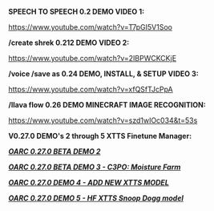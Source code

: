 **SPEECH TO SPEECH 0.2 DEMO VIDEO 1:**

https://www.youtube.com/watch?v=T7pGI5V1Soo

**/create shrek 0.212 DEMO VIDEO 2:**

https://www.youtube.com/watch?v=2IBPWCKCKjE

**/voice /save as 0.24 DEMO, INSTALL, & SETUP VIDEO 3:**

https://www.youtube.com/watch?v=xfQSfTJcPpA

**/llava flow 0.26 DEMO MINECRAFT IMAGE RECOGNITION:**

https://www.youtube.com/watch?v=szd1wIOc034&t=53s

**V0.27.0 DEMO's 2 through 5 XTTS Finetune Manager:**

***[OARC 0.27.0 BETA DEMO 2](https://streamable.com/73ner6?src=player-page-share)***

***[OARC 0.27.0 BETA DEMO 3 - C3PO: Moisture Farm](https://streamable.com/6t6mhj?src=player-page-share)***

***[OARC 0.27.0 DEMO 4 - ADD NEW XTTS MODEL](https://streamable.com/v50in8?src=player-page-share)***

***[OARC 0.27.0 DEMO 5 - HF XTTS Snoop Dogg model](https://streamable.com/hldmzh?src=player-page-share)***
